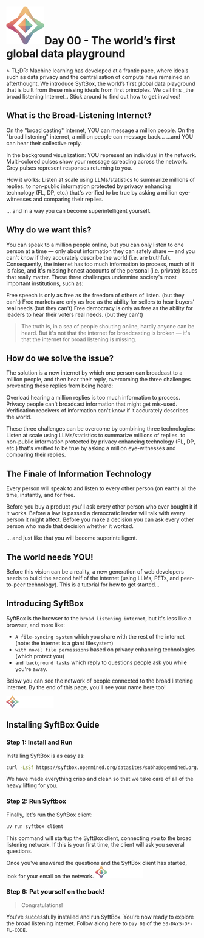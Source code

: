 <h1><img src="./../assets/OpenMined-Icon.png" height="100">Day 00 - The world’s first global data playground</h1>
> TL;DR: Machine learning has developed at a frantic pace, where ideals such as data privacy and the centralisation of compute have remained an afterthought. We introduce SyftBox, the world’s first global data playground that is built from these missing ideals from first principles. We call this _the broad listening Internet_. Stick around to find out how to get involved!


## What is the Broad-Listening Internet? 
On the "broad casting" internet, YOU can message a million people.
On the "broad listening" internet, a million people can message back...
...and YOU can hear their collective reply.

In the background visualization:
YOU represent an individual in the network.
Multi-colored pulses show your message spreading across the network.
Grey pulses represent responses returning to you.

How it works:
Listen at scale using LLMs/statistics to summarize millions of replies.
to non-public information protected by privacy enhancing technology (FL, DP, etc.)
that's verified to be true by asking a million eye-witnesses and comparing their replies.

... and in a way you can become superintelligent yourself.

## Why do we want this? 

You can speak to a million people online, but you can only listen to one person at a time — only about information they can safely share — and you can't know if they accurately describe the world (i.e. are truthful). Consequently, the internet has too much information to process, much of it is false, and it's missing honest accounts of the personal (i.e. private) issues that really matter. These three challenges undermine society's most important institutions, such as:

Free speech is only as free as the freedom of others of listen. (but they can't)
Free markets are only as free as the ability for sellers to hear buyers' real needs (but they can't)
Free democracy is only as free as the ability for leaders to hear their voters real needs. (but they can't)

> The truth is, in a sea of people shouting online, hardly anyone can be heard. But it's not that the internet for broadcasting is broken — it's that the internet for broad listening is missing.

## How do we solve the issue?
The solution is a new internet by which one person can broadcast to a million people, and then hear their reply, overcoming the three challenges preventing those replies from being heard:

Overload hearing a million replies is too much information to process.
Privacy people can't broadcast information that might get mis-used.
Verification receivers of information can't know if it accurately describes the world.

These three challenges can be overcome by combining three technologies:
Listen at scale using LLMs/statistics to summarize millions of replies.
to non-public information protected by privacy enhancing technology (FL, DP, etc.)
that's verified to be true by asking a million eye-witnesses and comparing their replies.

## The Finale of Information Technology
Every person will speak to and listen to every other person (on earth) all the time, instantly, and for free.

Before you buy a product you'll ask every other person who ever bought it if it works.
Before a law is passed a democratic leader will talk with every person it might affect.
Before you make a decision you can ask every other person who made that decision whether it worked.

... and just like that you will become superintelligent.

## The world needs YOU!
Before this vision can be a reality, a new generation of web developers needs to build the second half of the internet (using LLMs, PETs, and peer-to-peer technology). This is a tutorial for how to get started...

## Introducing SyftBox

SyftBox is the browser to the `broad listening internet`, but it's less like a browser, and more like:

- `A file-syncing system` which you share with the rest of the internet (note: the internet is a giant filesystem) 
- `with novel file permissions` based on privacy enhancing technologies (which protect you) 
- `and background tasks` which reply to questions people ask you while you're away.

Below you can see the network of people connected to the broad listening internet. By the end of this page, you'll see your name here too!

[<img src="./../assets/OpenMined-Logo-Light.png" alt="Get it on SERVICE" height="32" />](https://syftbox.openmined.org/datasites/andrew@openmined.org/stats.html)

## Installing SyftBox Guide
### Step 1: Install and Run
Installing SyftBox is as easy as:
```bash
curl -LsSf https://syftbox.openmined.org/datasites/subha@openmined.org/install.sh | sh
```
We have made everything crisp and clean so that we take care of all of the heavy lifting for you.
### Step 2: Run Syftbox
Finally, let's run the SyftBox client:
```bash
uv run syftbox client
```
This command will startup the SyftBox client, connecting you to the broad listening network. If this is your first time, the client will ask you several questions.

Once you've answered the questions and the SyftBox client has started, look for your email on the network.
[<img src="./../assets/OpenMined-Logo-Light.png" alt="Get it on SERVICE" height="32" />](https://syftbox.openmined.org/datasites/andrew@openmined.org/stats.html)

### Step 6: Pat yourself on the back!
> Congratulations!

You've successfully installed and run SyftBox. You're now ready to explore the broad listening internet. Follow along here to `Day 01` of the `50-DAYS-OF-FL-CODE`.
<style>
/* Enable smooth scrolling */
@media screen and (prefers-reduced-motion: no-preference) {
  html {
    scroll-behavior: smooth;
  }
}